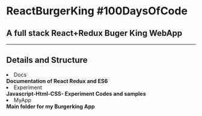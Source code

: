<h1> ReactBurgerKing #100DaysOfCode</h1>
<h2>A full stack React+Redux Buger King WebApp</h2>
<hr>
<h2>Details and Structure</h2>
<li>Docs</li>
<b>Documentation of React Redux and ES6</b>
<li>Experiment</li>
<b>Javascript-Html-CSS- Experiment Codes and samples</b>
<li>MyApp</li>
<b>Main folder for my Burgerking App</b>
